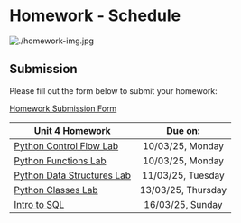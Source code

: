 # Homework - Schedule
![./homework-img.jpg](https://miro.medium.com/v2/resize:fit:1400/0*vF1halv_DIaNyDwe)

## Submission
Please fill out the form below to submit your homework:

[Homework Submission Form](https://docs.google.com/forms/d/e/1FAIpQLSczjC5_G_P1NIU0-lmfCKZ1_7sAaxFZ9TQ0cFx3nPYF8MfuMw/viewform)

| Unit 4 Homework                                                                                                                                              | Due on:         | 
| ------------------------------------------------------------------------------------------------------------------------------------------------------| :-------------------:| 
| [Python Control Flow Lab](https://github.com/SEB-4-Bahrain/Python-Control-Flow-Lab)                                                                   |  10/03/25, Monday | 
| [Python Functions Lab](https://github.com/SEB-4-Bahrain/Python-Functions-Lab)                                                                         |  10/03/25, Monday | 
| [Python Data Structures Lab](https://github.com/SEB-4-Bahrain/Python-Data-Structures-Lab)                                                             |  11/03/25, Tuesday | 
| [Python Classes Lab](https://github.com/SEB-4-Bahrain/Python-Classes-Lab)                                                                             |  13/03/25, Thursday | 
| [Intro to SQL](https://github.com/SEB-4-Bahrain/Intro-to-SQL-Lab)                                                                                     |  16/03/25, Sunday | 
